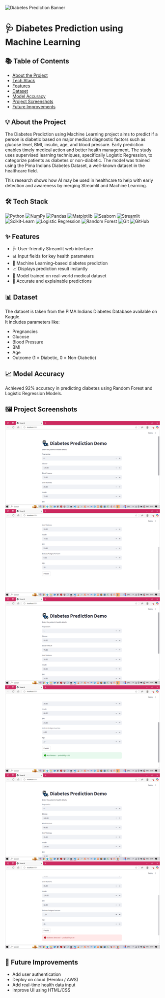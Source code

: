 ![Diabetes Prediction Banner](./screenshots/banner.png)
# 🩺 Diabetes Prediction using Machine Learning

## 📚 Table of Contents
- [About the Project](#-about-the-project)
- [Tech Stack](#-tech-stack)
- [Features](#-features)
- [Dataset](#-dataset)
- [Model Accuracy](#-model-accuracy)
- [Project Screenshots](#-project-screenshots)
- [Future Improvements](#-future-improvements)


## 💡 About the Project
The Diabetes Prediction using Machine Learning project aims to predict if a person is diabetic based on major medical diagnostic factors such as glucose level, BMI, insulin, age, and blood pressure. Early prediction enables timely medical action and better health management. The study uses supervised learning techniques, specifically Logistic Regression, to categorize patients as diabetes or non-diabetic. The model was trained using the Pima Indians Diabetes Dataset, a well-known dataset in the healthcare field.

This research shows how AI may be used in healthcare to help with early detection and awareness by merging Streamlit and Machine Learning.

## 🛠️ Tech Stack

![Python](https://img.shields.io/badge/Python-3776AB?style=for-the-badge&logo=python&logoColor=white)
![NumPy](https://img.shields.io/badge/NumPy-013243?style=for-the-badge&logo=numpy&logoColor=white)
![Pandas](https://img.shields.io/badge/Pandas-150458?style=for-the-badge&logo=pandas&logoColor=white)
![Matplotlib](https://img.shields.io/badge/Matplotlib-11557c?style=for-the-badge&logo=matplotlib&logoColor=white)
![Seaborn](https://img.shields.io/badge/Seaborn-3776AB?style=for-the-badge&logo=python&logoColor=white)
![Streamlit](https://img.shields.io/badge/Streamlit-FF4B4B?style=for-the-badge&logo=streamlit&logoColor=white)
![Scikit-Learn](https://img.shields.io/badge/Scikit_Learn-F7931E?style=for-the-badge&logo=scikit-learn&logoColor=white)
![Logistic Regression](https://img.shields.io/badge/Logistic_Regression-8A2BE2?style=for-the-badge&logo=scikit-learn&logoColor=white)
![Random Forest](https://img.shields.io/badge/Random_Forest-228B22?style=for-the-badge&logo=scikit-learn&logoColor=white)
![Git](https://img.shields.io/badge/Git-F05032?style=for-the-badge&logo=git&logoColor=white)
![GitHub](https://img.shields.io/badge/GitHub-181717?style=for-the-badge&logo=github&logoColor=white)

## ✨ Features
- 🩺 User-friendly Streamlit web interface
- 📊 Input fields for key health parameters
- 🤖 Machine Learning–based diabetes prediction
- 📈 Displays prediction result instantly
- 💾 Model trained on real-world medical dataset
- 🧠 Accurate and explainable predictions

## 📊 Dataset
The dataset is taken from the PIMA Indians Diabetes Database available on Kaggle.  
It includes parameters like:
- Pregnancies
- Glucose
- Blood Pressure
- BMI
- Age
- Outcome (1 = Diabetic, 0 = Non-Diabetic)

## 📈 Model Accuracy
Achieved 92% accuracy in predicting diabetes using Random Forest and Logistic Regression Models.

## 🖼️ Project Screenshots
![App Interface](screenshots/home.png)
![App Interface](screenshots/home2.png)
![Prediction Result](screenshots/result.png)
![Prediction Result](screenshots/result1.png)
![Prediction Result](screenshots/result2.png)
![Prediction Result](screenshots/result3.png)

## 🚀 Future Improvements
- Add user authentication  
- Deploy on cloud (Heroku / AWS)  
- Add real-time health data input  
- Improve UI using HTML/CSS
